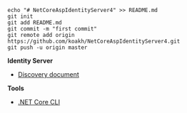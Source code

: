 ```
echo "# NetCoreAspIdentityServer4" >> README.md
git init
git add README.md
git commit -m "first commit"
git remote add origin https://github.com/koakh/NetCoreAspIdentityServer4.git
git push -u origin master
```

**Identity Server**

- [Discovery document](http://localhost:5000/.well-known/openid-configuration)

**Tools**

- [.NET Core CLI](https://docs.efproject.net/en/latest/miscellaneous/cli/dotnet.html)
 